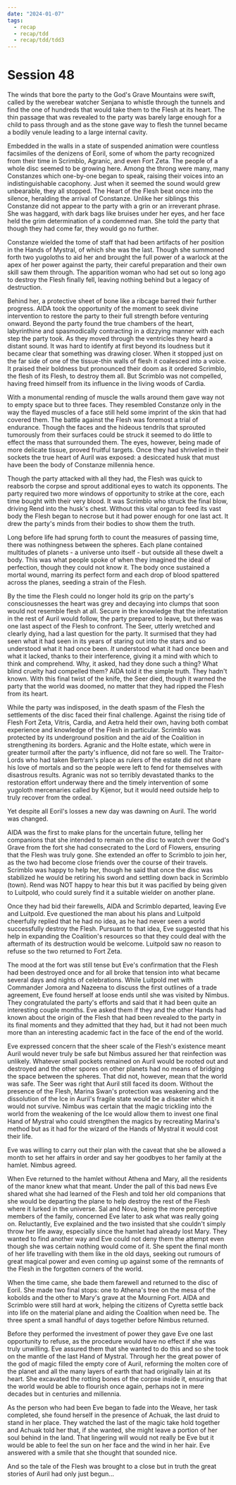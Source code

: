 ```yaml
---
date: "2024-01-07"
tags:
  - recap
  - recap/tdd
  - recap/tdd/tdd3
---
```

# Session 48

The winds that bore the party to the God's Grave Mountains were swift, called by the werebear watcher Senjana to whistle through the tunnels and find the one of hundreds that would take them to the Flesh at its heart. The thin passage that was revealed to the party was barely large enough for a child to pass through and as the stone gave way to flesh the tunnel became a bodily venule leading to a large internal cavity.

Embedded in the walls in a state of suspended animation were countless facsimiles of the denizens of Eoril, some of whom the party recognized from their time in Scrimblo, Agranic, and even Fort Zeta. The people of a whole disc seemed to be growing here. Among the throng were many, many Constanzes which one-by-one began to speak, raising their voices into an indistinguishable cacophony. Just when it seemed the sound would grew unbearable, they all stopped. The Heart of the Flesh beat once into the silence, heralding the arrival of Constanze. Unlike her siblings this Constanze did not appear to the party with a grin or an irreverant phrase. She was haggard, with dark bags like bruises under her eyes, and her face held the grim determination of a condemned man. She told the party that though they had come far, they would go no further.

Constanze wielded the tome of staff that had been artifacts of her position in the Hands of Mystral, of which she was the last. Though she summoned forth two yugoloths to aid her and brought the full power of a warlock at the apex of her power against the party, their careful preparation and their own skill saw them through. The apparition woman who had set out so long ago to destroy the Flesh finally fell, leaving nothing behind but a legacy of destruction.

Behind her, a protective sheet of bone like a ribcage barred their further progress. AIDA took the opportunity of the moment to seek divine intervention to restore the party to their full strength before venturing onward. Beyond the party found the true chambers of the heart, labyrinthine and spasmodically contracting in a dizzying manner with each step the party took. As they moved through the ventricles they heard a distant sound. It was hard to identify at first beyond its loudness but it became clear that something was drawing closer. When it stopped just on the far side of one of the tissue-thin walls of flesh it coalesced into a voice. It praised their boldness but pronounced their doom as it ordered Scrimblo, the flesh of its Flesh, to destroy them all. But Scrimblo was not compelled, having freed himself from its influence in the living woods of Cardia.

With a monumental rending of muscle the walls around them gave way not to empty space but to three faces. They resembled Constanze only in the way the flayed muscles of a face still held some imprint of the skin that had covered them. The battle against the Flesh was foremost a trial of endurance. Though the faces and the hideous tendrils that sprouted tumorously from their surfaces could be struck it seemed to do little to effect the mass that surrounded them. The eyes, however, being made of more delicate tissue, proved fruitful targets. Once they had shriveled in their sockets the true heart of Auril was exposed: a desiccated husk that must have been the body of Constanze millennia hence.

Though the party attacked with all they had, the Flesh was quick to reabsorb the corpse and sprout additional eyes to watch its opponents. The party required two more windows of opportunity to strike at the core, each time bought with their very blood. It was Scrimblo who struck the final blow, driving Rend into the husk's chest. Without this vital organ to feed its vast body the Flesh began to necrose but it had power enough for one last act. It drew the party's minds from their bodies to show them the truth.

Long before life had sprung forth to count the measures of passing time, there was nothingness between the spheres. Each plane contained multitudes of planets - a universe unto itself - but outside all these dwelt a body. This was what people spoke of when they imagined the ideal of perfection, though they could not know it. The body once sustained a mortal wound, marring its perfect form and each drop of blood spattered across the planes, seeding a strain of the Flesh.

By the time the Flesh could no longer hold its grip on the party's consciousnesses the heart was grey and decaying into clumps that soon would not resemble flesh at all. Secure in the knowledge that the infestation in the rest of Auril would follow, the party prepared to leave, but there was one last aspect of the Flesh to confront. The Seer, utterly wretched and clearly dying, had a last question for the party. It surmised that they had seen what it had seen in its years of staring out into the stars and so understood what it had once been. *It* understood what it had once been and what it lacked, thanks to their interference, giving it a mind with which to think and comprehend. Why, it asked, had they done such a thing? What blind cruelty had compelled them? AIDA told it the simple truth. They hadn't known. With this final twist of the knife, the Seer died, though it warned the party that the world was doomed, no matter that they had ripped the Flesh from its heart.

While the party was indisposed, in the death spasm of the Flesh the settlements of the disc faced their final challenge. Against the rising tide of Flesh Fort Zeta, Vitris, Cardia, and Aetra held their own, having both combat experience and knowledge of the Flesh in particular. Scrimblo was protected by its underground position and the aid of the Coalition in strengthening its borders. Agranic and the Holte estate, which were in greater turmoil after the party's influence, did not fare so well. The Traitor-Lords who had taken Bertram's place as rulers of the estate did not share his love of mortals and so the people were left to fend for themselves with disastrous results. Agranic was not so terribly devastated thanks to the restoration effort underway there and the timely intervention of some yugoloth mercenaries called by Kijenor, but it would need outside help to truly recover from the ordeal.

Yet despite all Eoril's losses a new day was dawning on Auril. The world was changed.

AIDA was the first to make plans for the uncertain future, telling her companions that she intended to remain on the disc to watch over the God's Grave from the fort she had consecrated to the Lord of Flowers, ensuring that the Flesh was truly gone. She extended an offer to Scrimblo to join her, as the two had become close friends over the course of their travels. Scrimblo was happy to help her, though he said that once the disc was stabilized he would be retiring his sword and settling down back in Scrimblo (town). Rend was NOT happy to hear this but it was pacified by being given to Luitpold, who could surely find it a suitable wielder on another plane.

Once they had bid their farewells, AIDA and Scrimblo departed, leaving Eve and Luitpold. Eve questioned the man about his plans and Luitpold cheerfully replied that he had no idea, as he had never seen a world successfully destroy the Flesh. Pursuant to that idea, Eve suggested that his help in expanding the Coalition's resources so that they could deal with the aftermath of its destruction would be welcome. Luitpold saw no reason to refuse so the two returned to Fort Zeta.

The mood at the fort was still tense but Eve's confirmation that the Flesh had been destroyed once and for all broke that tension into what became several days and nights of celebrations. While Luitpold met with Commander Jomora and Nazeena to discuss the first outlines of a trade agreement, Eve found herself at loose ends until she was visited by Nimbus. They congratulated the party's efforts and said that it had been quite an interesting couple months. Eve asked them if they and the other Hands had known about the origin of the Flesh that had been revealed to the party in its final moments and they admitted that they had, but it had not been much more than an interesting academic fact in the face of the end of the world.

Eve expressed concern that the sheer scale of the Flesh's existence meant Auril would never truly be safe but Nimbus assured her that reinfection was unlikely. Whatever small pockets remained on Auril would be rooted out and destroyed and the other spores on other planets had no means of bridging the space between the spheres. That did not, however, mean that the world was safe. The Seer was right that Auril still faced its doom. Without the presence of the Flesh, Marina Swan's protection was weakening and the dissolution of the Ice in Auril's fragile state would be a disaster which it would not survive. Nimbus was certain that the magic trickling into the world from the weakening of the Ice would allow them to invest one final Hand of Mystral who could strengthen the magics by recreating Marina's method but as it had for the wizard of the Hands of Mystral it would cost their life.

Eve was willing to carry out their plan with the caveat that she be allowed a month to set her affairs in order and say her goodbyes to her family at the hamlet. Nimbus agreed.

When Eve returned to the hamlet without Athena and Mary, all the residents of the manor knew what that meant. Under the pall of this bad news Eve shared what she had learned of the Flesh and told her old companions that she would be departing the plane to help destroy the rest of the Flesh where it lurked in the universe. Sal and Nova, being the more perceptive members of the family, concerned Eve later to ask what was really going on. Reluctantly, Eve explained and the two insisted that she couldn't simply throw her life away, especially since the hamlet had already lost Mary. They wanted to find another way and Eve could not deny them the attempt even though she was certain nothing would come of it. She spent the final month of her life travelling with them like in the old days, seeking out rumours of great magical power and even coming up against some of the remnants of the Flesh in the forgotten corners of the world.

When the time came, she bade them farewell and returned to the disc of Eoril. She made two final stops: one to Athena's tree on the mesa of the kobolds and the other to Mary's grave at the Mourning Fort. AIDA and Scrimblo were still hard at work, helping the citizens of Cyretta settle back into life on the material plane and aiding the Coalition when need be. The three spent a small handful of days together before Nimbus returned.

Before they performed the investment of power they gave Eve one last opportunity to refuse, as the procedure would have no effect if she was truly unwilling. Eve assured them that she wanted to do this and so she took on the mantle of the last Hand of Mystral. Through her the great power of the god of magic filled the empty core of Auril, reforming the molten core of the planet and all the many layers of earth that had originally lain at its heart. She excavated the rotting bones of the corpse inside it, ensuring that the world would be able to flourish once again, perhaps not in mere decades but in centuries and millennia. 

As the person who had been Eve began to fade into the Weave, her task completed, she found herself in the presence of Achuak, the last druid to stand in her place. They watched the last of the magic take hold together and Achuak told her that, if she wanted, she might leave a portion of her soul behind in the land. That lingering will would not really be Eve but it would be able to feel the sun on her face and the wind in her hair. Eve answered with a smile that she thought that sounded nice.

And so the tale of the Flesh was brought to a close but in truth the great stories of Auril had only just begun...